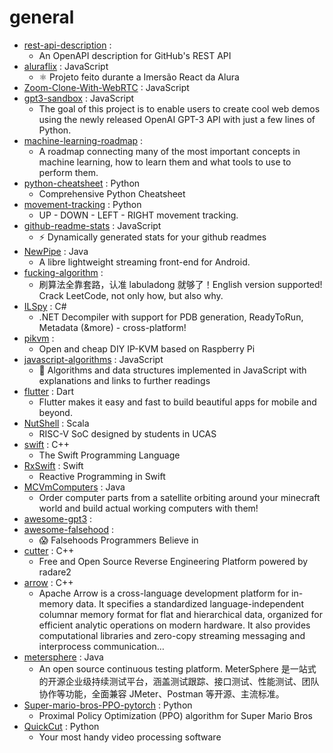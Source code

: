# general
- [rest-api-description](https://github.com/github/rest-api-description) : 
  - An OpenAPI description for GitHub's REST API
- [aluraflix](https://github.com/imersao-alura/aluraflix) : JavaScript
  - ⚛️ Projeto feito durante a Imersão React da Alura
- [Zoom-Clone-With-WebRTC](https://github.com/WebDevSimplified/Zoom-Clone-With-WebRTC) : JavaScript
- [gpt3-sandbox](https://github.com/shreyashankar/gpt3-sandbox) : JavaScript
  - The goal of this project is to enable users to create cool web demos using the newly released OpenAI GPT-3 API with just a few lines of Python.
- [machine-learning-roadmap](https://github.com/mrdbourke/machine-learning-roadmap) : 
  - A roadmap connecting many of the most important concepts in machine learning, how to learn them and what tools to use to perform them.
- [python-cheatsheet](https://github.com/gto76/python-cheatsheet) : Python
  - Comprehensive Python Cheatsheet
- [movement-tracking](https://github.com/surya-veer/movement-tracking) : Python
  - UP - DOWN - LEFT - RIGHT movement tracking.
- [github-readme-stats](https://github.com/anuraghazra/github-readme-stats) : JavaScript
  - ⚡ Dynamically generated stats for your github readmes
- [NewPipe](https://github.com/TeamNewPipe/NewPipe) : Java
  - A libre lightweight streaming front-end for Android.
- [fucking-algorithm](https://github.com/labuladong/fucking-algorithm) : 
  - 刷算法全靠套路，认准 labuladong 就够了！English version supported! Crack LeetCode, not only how, but also why.
- [ILSpy](https://github.com/icsharpcode/ILSpy) : C#
  - .NET Decompiler with support for PDB generation, ReadyToRun, Metadata (&more) - cross-platform!
- [pikvm](https://github.com/pikvm/pikvm) : 
  - Open and cheap DIY IP-KVM based on Raspberry Pi
- [javascript-algorithms](https://github.com/trekhleb/javascript-algorithms) : JavaScript
  - 📝 Algorithms and data structures implemented in JavaScript with explanations and links to further readings
- [flutter](https://github.com/flutter/flutter) : Dart
  - Flutter makes it easy and fast to build beautiful apps for mobile and beyond.
- [NutShell](https://github.com/OSCPU/NutShell) : Scala
  - RISC-V SoC designed by students in UCAS
- [swift](https://github.com/apple/swift) : C++
  - The Swift Programming Language
- [RxSwift](https://github.com/ReactiveX/RxSwift) : Swift
  - Reactive Programming in Swift
- [MCVmComputers](https://github.com/Delta2Force/MCVmComputers) : Java
  - Order computer parts from a satellite orbiting around your minecraft world and build actual working computers with them!
- [awesome-gpt3](https://github.com/elyase/awesome-gpt3) : 
- [awesome-falsehood](https://github.com/kdeldycke/awesome-falsehood) : 
  - 😱 Falsehoods Programmers Believe in
- [cutter](https://github.com/radareorg/cutter) : C++
  - Free and Open Source Reverse Engineering Platform powered by radare2
- [arrow](https://github.com/apache/arrow) : C++
  - Apache Arrow is a cross-language development platform for in-memory data. It specifies a standardized language-independent columnar memory format for flat and hierarchical data, organized for efficient analytic operations on modern hardware. It also provides computational libraries and zero-copy streaming messaging and interprocess communication…
- [metersphere](https://github.com/metersphere/metersphere) : Java
  - An open source continuous testing platform. MeterSphere 是一站式的开源企业级持续测试平台，涵盖测试跟踪、接口测试、性能测试、团队协作等功能，全面兼容 JMeter、Postman 等开源、主流标准。
- [Super-mario-bros-PPO-pytorch](https://github.com/uvipen/Super-mario-bros-PPO-pytorch) : Python
  - Proximal Policy Optimization (PPO) algorithm for Super Mario Bros
- [QuickCut](https://github.com/HaujetZhao/QuickCut) : Python
  - Your most handy video processing software
